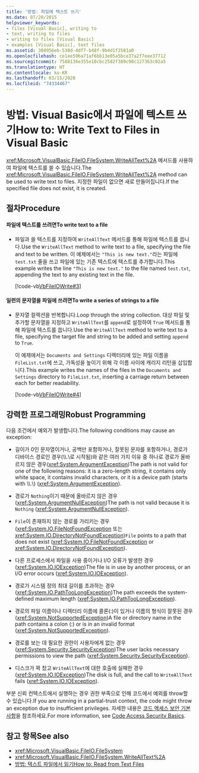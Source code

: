 ```yaml
---
title: '방법: 파일에 텍스트 쓰기'
ms.date: 07/20/2015
helpviewer_keywords:
- files [Visual Basic], writing to
- text, writing to files
- writing to files [Visual Basic]
- examples [Visual Basic], text files
ms.assetid: 304956eb-530d-4df7-b48f-9b4d1f2581a0
ms.openlocfilehash: ce1ee59ba71af6bb13e05a5bce37a2f7eee37712
ms.sourcegitcommit: 7588136e355e10cbc2582f389c90c127363c02a5
ms.translationtype: HT
ms.contentlocale: ko-KR
ms.lasthandoff: 03/15/2020
ms.locfileid: "74334467"
---
```

# <a name="how-to-write-text-to-files-in-visual-basic"></a><span data-ttu-id="214bd-102">방법: Visual Basic에서 파일에 텍스트 쓰기</span><span class="sxs-lookup"><span data-stu-id="214bd-102">How to: Write Text to Files in Visual Basic</span></span>

<span data-ttu-id="214bd-103"><xref:Microsoft.VisualBasic.FileIO.FileSystem.WriteAllText%2A> 메서드를 사용하여 파일에 텍스트를 쓸 수 있습니다.</span><span class="sxs-lookup"><span data-stu-id="214bd-103">The <xref:Microsoft.VisualBasic.FileIO.FileSystem.WriteAllText%2A> method can be used to write text to files.</span></span> <span data-ttu-id="214bd-104">지정한 파일이 없으면 새로 만들어집니다.</span><span class="sxs-lookup"><span data-stu-id="214bd-104">If the specified file does not exist, it is created.</span></span>  
  
## <a name="procedure"></a><span data-ttu-id="214bd-105">절차</span><span class="sxs-lookup"><span data-stu-id="214bd-105">Procedure</span></span>  
  
#### <a name="to-write-text-to-a-file"></a><span data-ttu-id="214bd-106">파일에 텍스트를 쓰려면</span><span class="sxs-lookup"><span data-stu-id="214bd-106">To write text to a file</span></span>  
  
- <span data-ttu-id="214bd-107">파일과 쓸 텍스트를 지정하여 `WriteAllText` 메서드를 통해 파일에 텍스트를 씁니다.</span><span class="sxs-lookup"><span data-stu-id="214bd-107">Use the `WriteAllText` method to write text to a file, specifying the file and text to be written.</span></span> <span data-ttu-id="214bd-108">이 예제에서는 `"This is new text."`라는 파일에 `test.txt` 줄을 쓰고 파일에 있는 기존 텍스트에 텍스트를 추가합니다.</span><span class="sxs-lookup"><span data-stu-id="214bd-108">This example writes the line `"This is new text."` to the file named `test.txt`, appending the text to any existing text in the file.</span></span>  
  
     [!code-vb[VbFileIOWrite#3](~/samples/snippets/visualbasic/VS_Snippets_VBCSharp/VbFileIOWrite/VB/Class1.vb#3)]  
  
#### <a name="to-write-a-series-of-strings-to-a-file"></a><span data-ttu-id="214bd-109">일련의 문자열을 파일에 쓰려면</span><span class="sxs-lookup"><span data-stu-id="214bd-109">To write a series of strings to a file</span></span>  
  
- <span data-ttu-id="214bd-110">문자열 컬렉션을 반복합니다.</span><span class="sxs-lookup"><span data-stu-id="214bd-110">Loop through the string collection.</span></span> <span data-ttu-id="214bd-111">대상 파일 및 추가할 문자열을 지정하고 `WriteAllText`를 `append`로 설정하여 `True` 메서드를 통해 파일에 텍스트를 씁니다.</span><span class="sxs-lookup"><span data-stu-id="214bd-111">Use the `WriteAllText` method to write text to a file, specifying the target file and string to be added and setting `append` to `True`.</span></span>  
  
     <span data-ttu-id="214bd-112">이 예제에서는 `Documents and Settings` 디렉터리에 있는 파일 이름을 `FileList.txt`에 쓰고, 가독성을 높이기 위해 각 이름 사이에 캐리지 리턴을 삽입합니다.</span><span class="sxs-lookup"><span data-stu-id="214bd-112">This example writes the names of the files in the `Documents and Settings` directory to `FileList.txt`, inserting a carriage return between each for better readability.</span></span>  
  
     [!code-vb[VbFileIOWrite#4](~/samples/snippets/visualbasic/VS_Snippets_VBCSharp/VbFileIOWrite/VB/Class1.vb#4)]  
  
## <a name="robust-programming"></a><span data-ttu-id="214bd-113">강력한 프로그래밍</span><span class="sxs-lookup"><span data-stu-id="214bd-113">Robust Programming</span></span>  

 <span data-ttu-id="214bd-114">다음 조건에서 예외가 발생합니다.</span><span class="sxs-lookup"><span data-stu-id="214bd-114">The following conditions may cause an exception:</span></span>  
  
- <span data-ttu-id="214bd-115">길이가 0인 문자열이거나, 공백만 포함하거나, 잘못된 문자를 포함하거나, 경로가 디바이스 경로인 경우(\\\\.\\로 시작됨)와 같은 여러 가지 이유 중 하나로 경로가 올바르지 않은 경우(<xref:System.ArgumentException>)</span><span class="sxs-lookup"><span data-stu-id="214bd-115">The path is not valid for one of the following reasons: it is a zero-length string, it contains only white space, it contains invalid characters, or it is a device path (starts with \\\\.\\) (<xref:System.ArgumentException>).</span></span>  
  
- <span data-ttu-id="214bd-116">경로가 `Nothing`이기 때문에 올바르지 않은 경우(<xref:System.ArgumentNullException>)</span><span class="sxs-lookup"><span data-stu-id="214bd-116">The path is not valid because it is `Nothing` (<xref:System.ArgumentNullException>).</span></span>  
  
- <span data-ttu-id="214bd-117">`File`이 존재하지 않는 경로를 가리키는 경우(<xref:System.IO.FileNotFoundException> 또는 <xref:System.IO.DirectoryNotFoundException>)</span><span class="sxs-lookup"><span data-stu-id="214bd-117">`File` points to a path that does not exist (<xref:System.IO.FileNotFoundException> or <xref:System.IO.DirectoryNotFoundException>).</span></span>  
  
- <span data-ttu-id="214bd-118">다른 프로세스에서 파일을 사용 중이거나 I/O 오류가 발생한 경우(<xref:System.IO.IOException>)</span><span class="sxs-lookup"><span data-stu-id="214bd-118">The file is in use by another process, or an I/O error occurs (<xref:System.IO.IOException>).</span></span>  
  
- <span data-ttu-id="214bd-119">경로가 시스템 정의 최대 길이를 초과하는 경우(<xref:System.IO.PathTooLongException>)</span><span class="sxs-lookup"><span data-stu-id="214bd-119">The path exceeds the system-defined maximum length (<xref:System.IO.PathTooLongException>).</span></span>  
  
- <span data-ttu-id="214bd-120">경로의 파일 이름이나 디렉터리 이름에 콜론(:)이 있거나 이름의 형식이 잘못된 경우(<xref:System.NotSupportedException>)</span><span class="sxs-lookup"><span data-stu-id="214bd-120">A file or directory name in the path contains a colon (:) or is in an invalid format (<xref:System.NotSupportedException>).</span></span>  
  
- <span data-ttu-id="214bd-121">경로를 보는 데 필요한 권한이 사용자에게 없는 경우(<xref:System.Security.SecurityException>)</span><span class="sxs-lookup"><span data-stu-id="214bd-121">The user lacks necessary permissions to view the path (<xref:System.Security.SecurityException>).</span></span>  
  
- <span data-ttu-id="214bd-122">디스크가 꽉 찼고 `WriteAllText`에 대한 호출에 실패한 경우(<xref:System.IO.IOException>)</span><span class="sxs-lookup"><span data-stu-id="214bd-122">The disk is full, and the call to `WriteAllText` fails (<xref:System.IO.IOException>).</span></span>  
  
 <span data-ttu-id="214bd-123">부분 신뢰 컨텍스트에서 실행하는 경우 권한 부족으로 인해 코드에서 예외를 throw할 수 있습니다.</span><span class="sxs-lookup"><span data-stu-id="214bd-123">If you are running in a partial-trust context, the code might throw an exception due to insufficient privileges.</span></span> <span data-ttu-id="214bd-124">자세한 내용은 [코드 액세스 보안 기본 사항](../../../../framework/misc/code-access-security-basics.md)을 참조하세요.</span><span class="sxs-lookup"><span data-stu-id="214bd-124">For more information, see [Code Access Security Basics](../../../../framework/misc/code-access-security-basics.md).</span></span>  
  
## <a name="see-also"></a><span data-ttu-id="214bd-125">참고 항목</span><span class="sxs-lookup"><span data-stu-id="214bd-125">See also</span></span>

- <xref:Microsoft.VisualBasic.FileIO.FileSystem>
- <xref:Microsoft.VisualBasic.FileIO.FileSystem.WriteAllText%2A>
- [<span data-ttu-id="214bd-126">방법: 텍스트 파일에서 읽기</span><span class="sxs-lookup"><span data-stu-id="214bd-126">How to: Read from Text Files</span></span>](../../../../visual-basic/developing-apps/programming/drives-directories-files/how-to-read-from-text-files.md)
